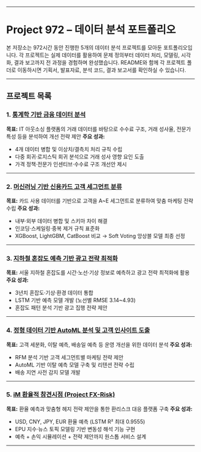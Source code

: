 
---

# Project 972 – 데이터 분석 포트폴리오

본 저장소는 972시간 동안 진행한 5개의 데이터 분석 프로젝트를 모아둔 포트폴리오입니다.
각 프로젝트는 실제 데이터를 활용하여 문제 정의부터 데이터 처리, 모델링, 시각화, 결과 보고까지 전 과정을 경험하며 완성했습니다.
README와 함께 각 프로젝트 폴더로 이동하시면 기획서, 발표자료, 분석 코드, 결과 보고서를 확인하실 수 있습니다.

---

## 프로젝트 목록

### 1. [통계학 기반 금융 데이터 분석](https://github.com/wootae1020/project-statistics)

**목표:** IT 아웃소싱 플랫폼의 거래 데이터를 바탕으로 수수료 구조, 거래 성사율, 전문가 특성 등을 분석하여 개선 전략 제안
**주요 성과:**

* 4개 데이터 병합 및 이상치/결측치 처리 규칙 수립
* 다중 회귀·로지스틱 회귀 분석으로 거래 성사 영향 요인 도출
* 가격 정책·전문가 인센티브·수수료 구조 개선안 제시

---

### 2. [머신러닝 기반 신용카드 고객 세그먼트 분류](https://github.com/wootae1020/project-ml)

**목표:** 카드 사용 데이터를 기반으로 고객을 A\~E 세그먼트로 분류하여 맞춤 마케팅 전략 수립
**주요 성과:**

* 내부·외부 데이터 병합 및 스키마 차이 해결
* 인코딩·스케일링·중복 제거 규칙 표준화
* XGBoost, LightGBM, CatBoost 비교 → Soft Voting 앙상블 모델 최종 선정

---

### 3. [지하철 혼잡도 예측 기반 광고 전략 최적화](https://github.com/wootae1020/project-dl)

**목표:** 서울 지하철 혼잡도를 시간·노선·기상 정보로 예측하고 광고 전략 최적화에 활용
**주요 성과:**

* 3년치 혼잡도·기상·환경 데이터 통합
* LSTM 기반 예측 모델 개발 (노선별 RMSE 3.14\~4.93)
* 혼잡도 패턴 분석 기반 광고 집행 전략 제안

---

### 4. [정형 데이터 기반 AutoML 분석 및 고객 인사이트 도출](https://github.com/wootae1020/project-mldl)

**목표:** 고객 세분화, 이탈 예측, 배송일 예측 등 운영 개선을 위한 데이터 분석
**주요 성과:**

* RFM 분석 기반 고객 세그먼트별 마케팅 전략 제안
* AutoML 기반 이탈 예측 모델 구축 및 리텐션 전략 수립
* 배송 지연 사전 감지 모델 개발

---

### 5. [iM 환율적 참견시점 (Project FX-Risk)](https://github.com/wootae1020/project-fxrisk)

**목표:** 환율 예측과 맞춤형 헤지 전략 제안을 통한 환리스크 대응 플랫폼 구축
**주요 성과:**

* USD, CNY, JPY, EUR 환율 예측 (LSTM R² 최대 0.9555)
* EPU 지수·뉴스 토픽 모델링 기반 변동성 해석 기능 구현
* 예측 + 손익 시뮬레이션 + 전략 제안까지 원스톱 서비스 설계

---
